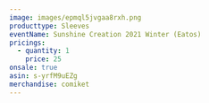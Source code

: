 ```yaml
---
image: images/epmql5jvgaa8rxh.png
producttype: Sleeves
eventName: Sunshine Creation 2021 Winter (Eatos)
pricings:
  - quantity: 1
    price: 25
onsale: true
asin: s-yrfM9uEZg
merchandise: comiket
---
```

